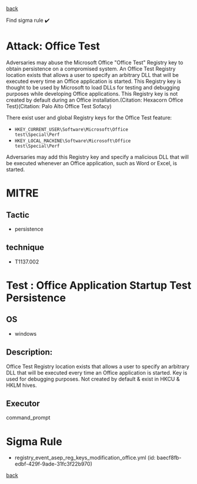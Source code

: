 
[back](../index.md)

Find sigma rule :heavy_check_mark: 

# Attack: Office Test 

Adversaries may abuse the Microsoft Office "Office Test" Registry key to obtain persistence on a compromised system. An Office Test Registry location exists that allows a user to specify an arbitrary DLL that will be executed every time an Office application is started. This Registry key is thought to be used by Microsoft to load DLLs for testing and debugging purposes while developing Office applications. This Registry key is not created by default during an Office installation.(Citation: Hexacorn Office Test)(Citation: Palo Alto Office Test Sofacy)

There exist user and global Registry keys for the Office Test feature:

* <code>HKEY_CURRENT_USER\Software\Microsoft\Office test\Special\Perf</code>
* <code>HKEY_LOCAL_MACHINE\Software\Microsoft\Office test\Special\Perf</code>

Adversaries may add this Registry key and specify a malicious DLL that will be executed whenever an Office application, such as Word or Excel, is started.

# MITRE
## Tactic
  - persistence


## technique
  - T1137.002


# Test : Office Application Startup Test Persistence
## OS
  - windows


## Description:
Office Test Registry location exists that allows a user to specify an arbitrary DLL that will be executed every time an Office
application is started. Key is used for debugging purposes. Not created by default & exist in HKCU & HKLM hives.


## Executor
command_prompt

# Sigma Rule
 - registry_event_asep_reg_keys_modification_office.yml (id: baecf8fb-edbf-429f-9ade-31fc3f22b970)



[back](../index.md)
